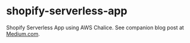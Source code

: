 # shopify-serverless-app
Shopify Serverless App using AWS Chalice. See companion blog post at [Medium.com](https://medium.com/@naveed125/serverless-shopify-app-using-python-and-aws-chalice-1e736c27577b).
